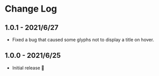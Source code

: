 # Change Log

## 1.0.1 - 2021/6/27
- Fixed a bug that caused some glyphs not to display a title on hover.

## 1.0.0 - 2021/6/25

- Initial release 🎉
